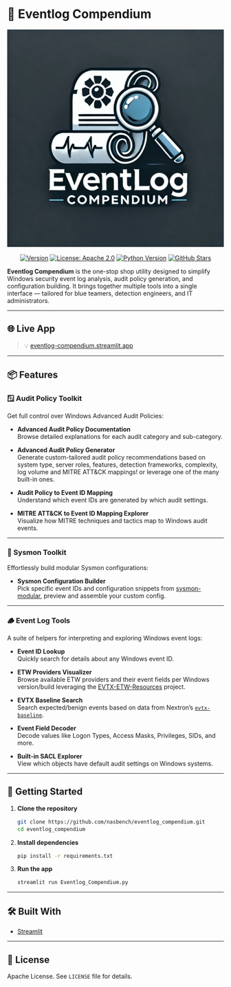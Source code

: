 # 📘 Eventlog Compendium

<p align="center">
  <img src="/images/EventLog-Compendium.png" alt="EventLog Compendium Banner" width="600"/>
</p>

<p align="center">
  <a href="#"><img alt="Version" src="https://img.shields.io/badge/version-1.0-blue.svg"></a>
  <a href="https://www.apache.org/licenses/LICENSE-2.0"><img alt="License: Apache 2.0" src="https://img.shields.io/badge/license-Apache%202.0-brightgreen.svg"></a>
  <a href="https://www.python.org/"><img alt="Python Version" src="https://img.shields.io/badge/python-3.10+-blue.svg"></a>
  <a href="https://github.com/nasbench/eventlog-compendium/stargazers"><img alt="GitHub Stars" src="https://img.shields.io/github/stars/nasbench/eventlog_compendium?style=social"></a>
</p>

**Eventlog Compendium** is the one-stop shop utility designed to simplify Windows security event log analysis, audit policy generation, and configuration building. It brings together multiple tools into a single interface — tailored for blue teamers, detection engineers, and IT administrators.

---

## 🌐 Live App

> 💡 [eventlog-compendium.streamlit.app](https://eventlog-compendium.streamlit.app/)

---

## 📦 Features

### 🪟 Audit Policy Toolkit

Get full control over Windows Advanced Audit Policies:

- **Advanced Audit Policy Documentation**  
  Browse detailed explanations for each audit category and sub-category.

- **Advanced Audit Policy Generator**  
  Generate custom-tailored audit policy recommendations based on system type, server roles, features, detection frameworks, complexity, log volume and MITRE ATT&CK mappings! or leverage one of the many built-in ones.

- **Audit Policy to Event ID Mapping**  
  Understand which event IDs are generated by which audit settings.

- **MITRE ATT&CK to Event ID Mapping Explorer**  
  Visualize how MITRE techniques and tactics map to Windows audit events.

---

### 🧠 Sysmon Toolkit

Effortlessly build modular Sysmon configurations:

- **Sysmon Configuration Builder**  
  Pick specific event IDs and configuration snippets from [sysmon-modular](https://github.com/olafhartong/sysmon-modular), preview and assemble your custom config.

---

### 🪵 Event Log Tools

A suite of helpers for interpreting and exploring Windows event logs:

- **Event ID Lookup**  
  Quickly search for details about any Windows event ID.

- **ETW Providers Visualizer**  
  Browse available ETW providers and their event fields per Windows version/build leveraging the [EVTX-ETW-Resources](https://github.com/nasbench/EVTX-ETW-Resources) project.

- **EVTX Baseline Search**  
  Search expected/benign events based on data from Nextron’s [`evtx-baseline`](https://github.com/NextronSystems/evtx-baseline).

- **Event Field Decoder**  
  Decode values like Logon Types, Access Masks, Privileges, SIDs, and more.

- **Built-in SACL Explorer**  
  View which objects have default audit settings on Windows systems.

---

## 🚀 Getting Started

1. **Clone the repository**
   ```bash
   git clone https://github.com/nasbench/eventlog_compendium.git
   cd eventlog_compendium
   ```

2. **Install dependencies**
   ```bash
   pip install -r requirements.txt
   ```

3. **Run the app**
   ```bash
   streamlit run Eventlog_Compendium.py
   ```

---

## 🛠 Built With

- [Streamlit](https://streamlit.io/)

---

## 📄 License

Apache License. See `LICENSE` file for details.
